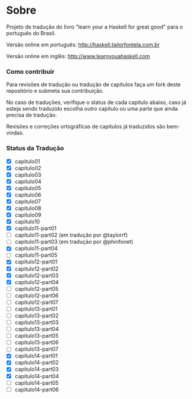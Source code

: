 Sobre
==============

Projeto de tradução do livro "learn your a Haskell for great good" para o português do Brasil.

Versão online em português:
http://haskell.tailorfontela.com.br

Versão online em inglês:
http://www.learnyouahaskell.com


### Como contribuir

Para revisões de tradução ou tradução de capitulos faça um fork deste repositório e submeta sua contribuição.

No caso de traduções, verifique o status de cada capitulo abaixo, caso já esteja sendo traduzido escolha outro capitulo ou uma parte que ainda precisa de tradução.

 
Revisões e correções ortográficas de capitulos já traduzidos são bem-vindas.


### Status da Tradução

 - [x] capitulo01
 - [x] capitulo02
 - [x] capitulo03
 - [x] capitulo04
 - [x] capitulo05
 - [x] capitulo06
 - [x] capitulo07
 - [x] capitulo08
 - [x] capitulo09
 - [x] capitulo10
 - [x] capitulo11-part01        
 - [ ] capitulo11-part02   (em tradução por @taylorrf)
 - [ ] capitulo11-part03   (em tradução por @phinfonet)
 - [x] capitulo11-part04   
 - [ ] capitulo11-part05
 - [x] capitulo12-part01      
 - [x] capitulo12-part02   
 - [x] capitulo12-part03
 - [x] capitulo12-part04 
 - [ ] capitulo12-part05
 - [ ] capitulo12-part06
 - [ ] capitulo12-part07
 - [ ] capitulo13-part01
 - [ ] capitulo13-part02
 - [ ] capitulo13-part03
 - [ ] capitulo13-part04
 - [ ] capitulo13-part05
 - [ ] capitulo13-part06
 - [ ] capitulo13-part07
 - [x] capitulo14-part01
 - [x] capitulo14-part02
 - [x] capitulo14-part03
 - [x] capitulo14-part04
 - [ ] capitulo14-part05
 - [ ] capitulo14-part06

